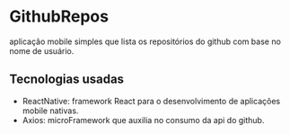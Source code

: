 # GithubRepos
aplicação mobile simples que lista os repositórios do github com base no nome de usuário.

## Tecnologias usadas
- ReactNative: framework React para o desenvolvimento de aplicações mobile nativas.
- Axios: microFramework que auxilia no consumo da api do github.

